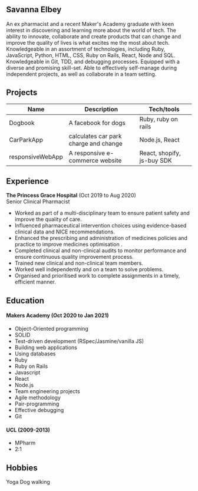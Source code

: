 ## Savanna Elbey

An ex pharmacist and a recent Maker's Academy graduate with keen interest in discovering and learning more about the world of tech. The ability to innovate, collaborate and create products that can change and improve the quality of lives is what excites me the most about tech.
Knowledgeable in an assortment of technologies, including Ruby, JavaScript, Python, HTML, CSS,  Ruby on Rails, React, Node and SQL. Knowledgeable in Git, TDD, and debugging processes. Equipped with a diverse and promising skill-set. Able to effectively self-manage during independent projects, as well as collaborate in a team setting.

## Projects

| Name                         |  Description                          | Tech/tools                 |
| ---------------------------- |  -----------------                    | -----------------          |
| Dogbook                      | A facebook for dogs                   | Ruby, ruby on rails        |
| CarParkApp                   | calculates car park charge and change | Node.js, React             |
| responsiveWebApp             | A responsive e-commerce website       | React, shopify, js-buy SDK |


## Experience

**The Princess Grace Hospital** (Oct 2019 to Aug 2020)  
Senior Clinical Pharmacist

* Worked as part of a multi-disciplinary team to ensure patient safety and improve the quality of care.
* Influenced pharmaceutical intervention choices using evidence-based clinical data and NICE recommendations. 
* Enhanced the prescribing and administration of medicines policies and practice to improve medicines optimisation .
* Completed clinical and non-clinical audits to monitor performance and ensure continuous quality improvement process.
* Trained new clinical and non-clinical team members.
* Worked well independently and on a team to solve problems.
* Organised and prioritised work to complete assignments in a timely, efficient manner.

## Education

#### Makers Academy (Oct 2020 to Jan 2021)

- Object-Oriented programming
- SOLID
- Test-driven development (RSpec/Jasmine/vanilla JS)
- Building web applications
- Using databases
- Ruby
- Ruby on Rails
- Javascript
- React
- Node.js
- Team engineering projects
- Agile methodology
- Pair-programming
- Effective debugging
- Git

#### UCL (2009-2013)

- MPharm
- 2:1

## Hobbies

Yoga
Dog walking


